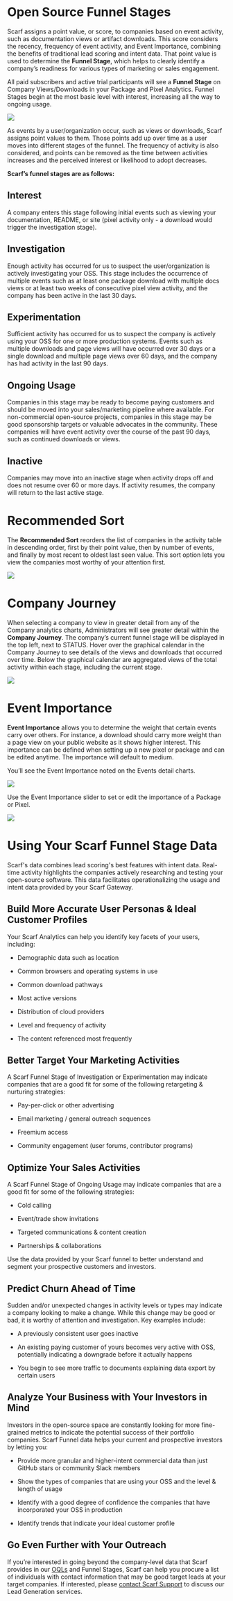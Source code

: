 # Open Source Funnel Stages<a id="funnel-stages"></a>

Scarf assigns a point value, or score, to companies based on event activity, such as documentation views or artifact downloads. This score considers the recency, frequency of event activity, and Event Importance, combining the benefits of traditional lead scoring and intent data. That point value is used to determine the **Funnel Stage**, which helps to clearly identify a company’s readiness for various types of marketing or sales engagement. 

All paid subscribers and active trial participants will see a **Funnel Stage** on Company Views/Downloads in your Package and Pixel Analytics. Funnel Stages begin at the most basic level with interest, increasing all the way to ongoing usage.

![](https://lh7-us.googleusercontent.com/WdUZyk4e3fbEJJ56jqBYrIKYG_OGV4dEb8B1p9QCzZe9tip0D_xLAclQHh3UAloQSjCa-cHJ95M37Wax86y_iYFFDsPHSECO8hocfiLJ8aVpzNWooErTIzW4mNE77bsYPtCTkOdsPGVpVWol4lDiUTYHNI1mfzNtQ8SxD_wkfdQ7zoJ8PvU_mZrTA3GDmQ)

As events by a user/organization occur, such as views or downloads, Scarf assigns point values to them. Those points add up over time as a user moves into different stages of the funnel. The frequency of activity is also considered, and points can be removed as the time between activities increases and the perceived interest or likelihood to adopt decreases. 

**Scarf’s funnel stages are as follows:**


## Interest <a id="interest"></a>

A company enters this stage following initial events such as viewing your documentation, README, or site (pixel activity only - a download would trigger the investigation stage).   


## Investigation <a id="investigation"></a>

Enough activity has occurred for us to suspect the user/organization is actively investigating your OSS. This stage includes the occurrence of multiple events such as at least one package download with multiple docs views or at least two weeks of consecutive pixel view activity, and the company has been active in the last 30 days. 


## Experimentation<a id="experimentation"></a>

Sufficient activity has occurred for us to suspect the company is actively using your OSS for one or more production systems. Events such as multiple downloads and page views will have occurred over 30 days or a single download and multiple page views over 60 days, and the company has had activity in the last 90 days. 


## Ongoing Usage <a id="ongoing-usage"></a>

Companies in this stage may be ready to become paying customers and should be moved into your sales/marketing pipeline where available. For non-commercial open-source projects, companies in this stage may be good sponsorship targets or valuable advocates in the community. These companies will have event activity over the course of the past 90 days, such as continued downloads or views.


## Inactive<a id="inactive"></a>

Companies may move into an inactive stage when activity drops off and does not resume over 60 or more days. If activity resumes, the company will return to the last active stage. 


# Recommended Sort<a id="recommended-sort"></a>

The **Recommended Sort** reorders the list of companies in the activity table in descending order, first by their point value, then by number of events, and finally by most recent to oldest last seen value. This sort option lets you view the companies most worthy of your attention first. 

![](https://lh7-us.googleusercontent.com/sZcf97LVEvu42H9AX_53Ui1LNEu7qEljM8sqlPyH2mne7qt5tlFU-l92l_sRmt7hcQZpUrEgJFO2XVELuwxp-UQqQN3TWuDNw3B3qkWe-H16z3GTHCDpecuhBBGiPlqKwkuBvmWk6yLbGbRQQTBJvPQbzui7W1AgT72nJN_o88RSwKhz45vbwTc4T6mnGw)


# Company Journey<a id="company-journey"></a>

When selecting a company to view in greater detail from any of the Company analytics charts, Administrators will see greater detail within the **Company Journey**. The company’s current funnel stage will be displayed in the top left, next to STATUS. Hover over the graphical calendar in the Company Journey to see details of the views and downloads that occurred over time. Below the graphical calendar are aggregated views of the total activity within each stage, including the current stage. 

![](https://lh7-us.googleusercontent.com/C3ryxolhLe1iUgImK2BEjtWObXT2XSfPFEuHO4ZSKp18HhzkEIdNhf4PAlgS78o53QKD3E4PeIWsvOKR8aYYlD5xAr-8UnRSZ7Y93f7NRUDVRkifHq3NAA7ghpYqNZ5_HwhPfGJDvYvbtvc-VkiTF21hqkS8Pgi8jj7MUSRVSYr41SnU4QnfYdVmDHbYmA)


# Event Importance<a id="event-importance"></a>

**Event Importance** allows you to determine the weight that certain events carry over others. For instance, a download should carry more weight than a page view on your public website as it shows higher interest. This importance can be defined when setting up a new pixel or package and can be edited anytime. The importance will default to medium. 

You’ll see the Event Importance noted on the Events detail charts. 

![](https://lh7-us.googleusercontent.com/oyWd-rh2tylqA5qKuCCcx8gs3At5xivn5yZqfEBYdVHKLRu3GdbTWjSo5vXCljjEjorPrybE7EYqr39tlmKqq9qds6bTG5xM3M5gJ20NEP7umVGSPYgDpX841QXf5_FoextqER7BiIy2u3RD_4XIzb12D-VGNYdsORcxkHaCLwupP1zf9m27sCaPZz3KYg)

Use the Event Importance slider to set or edit the importance of a Package or Pixel. 

![](https://lh7-us.googleusercontent.com/JQtgtt5nxqQjrmAKPMIU3FioTFYk80FujjpVP8VyWrU4wmKRRTS3M1Yc2a_kMkaJBXo33l5A-2jKERg8rGCDTlQX0LyjyTk0i8QjmaZoWizgw-hYrfhrIvM9dvkPmSraFG92zdvzv3KefkqIbnInArJ2IZcSKmJAXtnBLnSRkLgckR-o29L20CYCkvqdFg)


# Using Your Scarf Funnel Stage Data<a id="using-your-scarf-funnel-stage-data"></a>

Scarf's data combines lead scoring's best features with intent data. Real-time activity highlights the companies actively researching and testing your open-source software. This data facilitates operationalizing the usage and intent data provided by your Scarf Gateway. 


## Build More Accurate User Personas & Ideal Customer Profiles<a id="build-more-accurate-user-personas--ideal-customer-profiles"></a>

Your Scarf Analytics can help you identify key facets of your users, including: 

- Demographic data such as location

- Common browsers and operating systems in use

- Common download pathways

- Most active versions

- Distribution of cloud providers

- Level and frequency of activity

- The content referenced most frequently


## Better Target Your Marketing Activities<a id="better-target-your-marketing-activities"></a>

A Scarf Funnel Stage of Investigation or Experimentation may indicate companies that are a good fit for some of the following retargeting & nurturing strategies: 

- Pay-per-click or other advertising

- Email marketing / general outreach sequences

- Freemium access

- Community engagement (user forums, contributor programs)


## Optimize Your Sales Activities<a id="optimize-your-sales-activities"></a>

A Scarf Funnel Stage of Ongoing Usage may indicate companies that are a good fit for some of the following strategies: 

- Cold calling

- Event/trade show invitations

- Targeted communications & content creation

- Partnerships & collaborations

Use the data provided by your Scarf funnel to better understand and segment your prospective customers and investors.


## Predict Churn Ahead of Time<a id="predict-churn-ahead-of-time"></a>

Sudden and/or unexpected changes in activity levels or types may indicate a company looking to make a change. While this change may be good or bad, it is worthy of attention and investigation. Key examples include:

- A previously consistent user goes inactive

- An existing paying customer of yours becomes very active with OSS, potentially indicating a downgrade before it actually happens

- You begin to see more traffic to documents explaining data export by certain users


## Analyze Your Business with Your Investors in Mind<a id="analyze-your-business-with-your-investors-in-mind"></a>

Investors in the open-source space are constantly looking for more fine-grained metrics to indicate the potential success of their portfolio companies. Scarf Funnel data helps your current and prospective investors by letting you:

- Provide more granular and higher-intent commercial data than just GitHub stars or community Slack members

- Show the types of companies that are using your OSS and the level & length of usage

- Identify with a good degree of confidence the companies that have incorporated your OSS in production

- Identify trends that indicate your ideal customer profile


## Go Even Further with Your Outreach<a id="go-even-further-with-your-outreach"></a>

If you’re interested in going beyond the company-level data that Scarf provides in our [OQLs](https://docs.scarf.sh/oql/#definition) and Funnel Stages, Scarf can help you procure a list of individuals with contact information that may be good target leads at your target companies. If interested, please [contact Scarf Support](https://cal.com/team/scarf/solutions) to discuss our Lead Generation services. 
